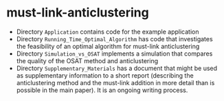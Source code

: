 # must-link-anticlustering

- Directory `Application` contains code for the example application
- Directory `Running_Time_Optimal_Algorithm` has code that investigates the feasibility of an optimal algorithm for must-link anticlustering
- Directory `Simulation_vs_OSAT` implements a simulation that compares the quality of the OSAT method and anticlustering
- Directory `Supplementary_Materials` has a document that might be used as supplementary information to a short report (describing the anticlustering method and the must-link addition in more detail than is possible in the main paper). It is an ongoing writing process.
